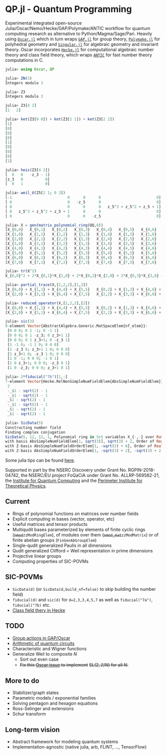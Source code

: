 # QP.jl - Quantum Programming

Experimental integrated open-source Julia/Oscar/Nemo/Hecke/GAP/Polymake/ANTIC workflow for quantum computing research as alternative to Python/Magma/Sage/Pari.  Heavily using [`Oscar.jl`](https://docs.oscar-system.org/stable/) which in turn wraps [`GAP.jl`](https://github.com/oscar-system/GAP.jl) for group theory, [`Polymake.jl`](https://github.com/oscar-system/Polymake.jl) for polyhedral geometry and [`Singular.jl`](https://github.com/oscar-system/Singular.jl) for algebraic geometry and invariant theory.  Oscar incorporates [`Hecke.jl`](https://github.com/thofma/Hecke.jl) for computational algebraic number theory and class field theory, which wraps [`ANTIC`](https://github.com/flintlib/antic) for fast number theory computations in C.



```julia
julia> using Oscar, QP

julia> ZN(3)
Integers modulo 3

julia> Z3
Integers modulo 3

julia> Z3[4 2]
[1   2]

julia> ket(Z3[0 0]) + ket(Z3[1 1]) + ket(Z3[2 2])
[1]
[0]
[0]
[0]
[1]
[0]
[0]
[0]
[1]

julia> heis(Z3[4 2])
[  0   0   -z_3 - 1]
[z_3   0          0]
[  0   1          0]

julia> weil_U(Z5[2 1; 0 3])
[-1                         0      0      0                         0]
[ 0                         0   -z_5      0                         0]
[ 0                         0      0      0   z_5^3 + z_5^2 + z_5 + 1]
[ 0   z_5^3 + z_5^2 + z_5 + 1      0      0                         0]
[ 0                         0      0   -z_5                         0]

julia> X = gen(matrix_polynomial_ring(QQ,8))
[X_{0,0}   X_{0,1}   X_{0,2}   X_{0,3}   X_{0,4}   X_{0,5}   X_{0,6}   X_{0,7}]
[X_{1,0}   X_{1,1}   X_{1,2}   X_{1,3}   X_{1,4}   X_{1,5}   X_{1,6}   X_{1,7}]
[X_{2,0}   X_{2,1}   X_{2,2}   X_{2,3}   X_{2,4}   X_{2,5}   X_{2,6}   X_{2,7}]
[X_{3,0}   X_{3,1}   X_{3,2}   X_{3,3}   X_{3,4}   X_{3,5}   X_{3,6}   X_{3,7}]
[X_{4,0}   X_{4,1}   X_{4,2}   X_{4,3}   X_{4,4}   X_{4,5}   X_{4,6}   X_{4,7}]
[X_{5,0}   X_{5,1}   X_{5,2}   X_{5,3}   X_{5,4}   X_{5,5}   X_{5,6}   X_{5,7}]
[X_{6,0}   X_{6,1}   X_{6,2}   X_{6,3}   X_{6,4}   X_{6,5}   X_{6,6}   X_{6,7}]
[X_{7,0}   X_{7,1}   X_{7,2}   X_{7,3}   X_{7,4}   X_{7,5}   X_{7,6}   X_{7,7}]

julia> tr(X^2)
X_{0,0}^2 + 2*X_{0,1}*X_{1,0} + 2*X_{0,2}*X_{2,0} + 2*X_{0,3}*X_{3,0} + 2*X_{0,4}*X_{4,0} + 2*X_{0,5}*X_{5,0} + 2*X_{0,6}*X_{6,0} + 2*X_{0,7}*X_{7,0} + X_{1,1}^2 + 2*X_{1,2}*X_{2,1} + 2*X_{1,3}*X_{3,1} + 2*X_{1,4}*X_{4,1} + 2*X_{1,5}*X_{5,1} + 2*X_{1,6}*X_{6,1} + 2*X_{1,7}*X_{7,1} + X_{2,2}^2 + 2*X_{2,3}*X_{3,2} + 2*X_{2,4}*X_{4,2} + 2*X_{2,5}*X_{5,2} + 2*X_{2,6}*X_{6,2} + 2*X_{2,7}*X_{7,2} + X_{3,3}^2 + 2*X_{3,4}*X_{4,3} + 2*X_{3,5}*X_{5,3} + 2*X_{3,6}*X_{6,3} + 2*X_{3,7}*X_{7,3} + X_{4,4}^2 + 2*X_{4,5}*X_{5,4} + 2*X_{4,6}*X_{6,4} + 2*X_{4,7}*X_{7,4} + X_{5,5}^2 + 2*X_{5,6}*X_{6,5} + 2*X_{5,7}*X_{7,5} + X_{6,6}^2 + 2*X_{6,7}*X_{7,6} + X_{7,7}^2

julia> partial_trace(X,[2,2,2],[1,3])
[X_{0,0} + X_{1,1} + X_{4,4} + X_{5,5}   X_{0,2} + X_{1,3} + X_{4,6} + X_{5,7}]
[X_{2,0} + X_{3,1} + X_{6,4} + X_{7,5}   X_{2,2} + X_{3,3} + X_{6,6} + X_{7,7}]

julia> reduced_operator(X,[2,2,2],[2])
[X_{0,0} + X_{1,1} + X_{4,4} + X_{5,5}   X_{0,2} + X_{1,3} + X_{4,6} + X_{5,7}]
[X_{2,0} + X_{3,1} + X_{6,4} + X_{7,5}   X_{2,2} + X_{3,3} + X_{6,6} + X_{7,7}]

julia> sic(3)
9-element Vector{AbstractAlgebra.Generic.MatSpaceElem{nf_elem}}:
 [0 0 0; 0 1 -1; 0 -1 1]
 [0 0 0; 0 1 -z_3; 0 z_3+1 1]
 [0 0 0; 0 1 z_3+1; 0 -z_3 1]
 [1 -1 0; -1 1 0; 0 0 0]
 [1 -z_3 0; z_3+1 1 0; 0 0 0]
 [1 z_3+1 0; -z_3 1 0; 0 0 0]
 [1 0 -1; 0 0 0; -1 0 1]
 [1 0 z_3+1; 0 0 0; -z_3 0 1]
 [1 0 -z_3; 0 0 0; z_3+1 0 1]

julia> 2*fiducial("7b")[1,:]
7-element Vector{Hecke.RelNonSimpleNumFieldElem{AbsSimpleNumFieldElem}}:
 2
 -_$1 - sqrt(2) - 1
 -_$1 - sqrt(2) - 1
 _$1 - sqrt(2) - 1
 -_$1 - sqrt(2) - 1
 _$1 - sqrt(2) - 1
 _$1 - sqrt(2) - 1

julia> SicData(5)
Constructing number field
Finding complex conjugation
SicData(5, 12, 12, 1, Polynomial ring in 5×5 variables X_{⋅,⋅} over Rational field, Real quadratic field defined by x^2 - 3, InfPlc[Infinite place corresponding to (Complex embedding corresponding to -1.73 of real quadratic field), Infinite place corresponding to (Complex embedding corresponding to 1.73 of real quadratic field)], Maximal order of Real quadratic field defined by x^2 - 3 
with basis AbsSimpleNumFieldElem[1, sqrt(3)], sqrt(3) + 2, Order of Real quadratic field defined by x^2 - 3
with Z-basis AbsSimpleNumFieldOrderElem[1, -sqrt(3) + 6], Order of Real quadratic field defined by x^2 - 3
with Z-basis AbsSimpleNumFieldOrderElem[1, -sqrt(3) + 2], -sqrt(3) + 2, Class field defined mod (<5, 5>, InfPlc{AbsSimpleNumField, AbsSimpleNumFieldEmbedding}[Infinite place corresponding to (Complex embedding corresponding to -1.73 of real quadratic field), Infinite place corresponding to (Complex embedding corresponding to 1.73 of real quadratic field)]) of structure Z/2 x Z/8, Non-simple number field of degree 16 over real quadratic field, Map: non-simple number field -> non-simple number field, #undef, #undef, #undef)

```

Some julia tips can be found [here](julia).

Supported in part by the NSERC Discovery under Grant No. RGPIN-2018-04742, the NSERC/EU project FoQaCiA under Grant No. ALLRP-569582-21, the [Institute for Quantum Computing](https://uwaterloo.ca/institute-for-quantum-computing/) and the [Perimeter Institute for Theoretical Physics](https://perimeterinstitute.ca/).

## Current 
- Rings of polynomial functions on matrices over number fields 
- Explicit computing in bases (vector, operator, etc)
- Useful matrices and tensor products 
- Multiqudit bases parameterized by elements of finite cyclic rings (~~`nmod`~~`zzModRingElem`), of modules over them (~~`nmod_mat`~~`zzModMatrix`) or of finite abelian groups (`FinGenAbGroupElem`)
- Single-qudit generalized Paulis in all dimensions
- Qudit generalized Clifford = Weil representation in prime dimensions
- Projective linear groups 
- Computing properties of SIC-POVMs 

## SIC-POVMs
- `SicData(d)` (or `SicData(d,build_nf=false)` to skip building the number field)
- `fiducial(d)` and `sic(d)` for `d=2,3,3,4,5,7` as well as `fiducial("7a")`, `fiducial("7b)` etc.
- [Class field thery in Hecke](ClassFields.md)


## TODO 
- [Group actions in GAP/Oscar](Groups.md) 
- [Arithmetic of quantum circuits](Arithmetic.md)
- Characteristic and Wigner functions
- Generalize Weil to composite $N$
  - Sort out even case
  - ~~Fix this [Oscar issue](https://github.com/oscar-system/Oscar.jl/issues/649) to implement~~
  ~~$\mathrm{SL}(2,\mathbb{Z}/N)$ for all $N$.~~





## More to do
- Stabilizer/graph states 
- Parametric models / exponential families
- Solving pentagon and hexagon equations 
- Ross-Selinger and extensions
- Schur transform

## Long-term vision
- Abstract framework for modeling quantum systems
- Implementation-agnostic (native julia, arb, FLINT, ..., TensorFlow)
